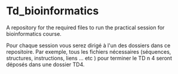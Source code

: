 # Td_bioinformatics
A repository for the required files to run the practical session for bioinformatics course.

Pour chaque session vous serez dirigé à l'un des dossiers dans ce repositoire. Par exemple, tous les fichiers nécessaires (séquences, structures, instructions, liens ... etc ) pour terminer le TD n 4 seront déposés dans une dossier TD4. 


